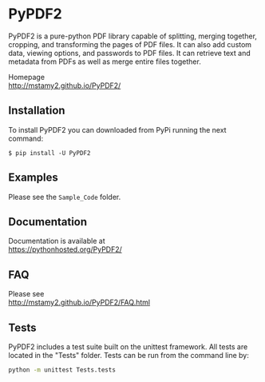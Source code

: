 # PyPDF2

PyPDF2 is a pure-python PDF library capable of
splitting, merging together, cropping, and transforming
the pages of PDF files. It can also add custom
data, viewing options, and passwords to PDF files.
It can retrieve text and metadata from PDFs as well
as merge entire files together.

Homepage  
http://mstamy2.github.io/PyPDF2/

## Installation

To install PyPDF2 you can downloaded from PyPi running 
the next command:

    $ pip install -U PyPDF2

## Examples

Please see the `Sample_Code` folder.

## Documentation

Documentation is available at  
https://pythonhosted.org/PyPDF2/


## FAQ
Please see  
http://mstamy2.github.io/PyPDF2/FAQ.html


## Tests
PyPDF2 includes a test suite built on the unittest framework. All tests are located in the "Tests" folder.
Tests can be run from the command line by:

```bash
python -m unittest Tests.tests
```
